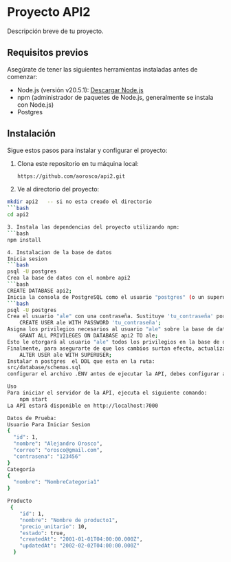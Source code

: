 
# Proyecto API2

Descripción breve de tu proyecto.

## Requisitos previos

Asegúrate de tener las siguientes herramientas instaladas antes de comenzar:

- Node.js (versión v20.5.1): [Descargar Node.js](https://nodejs.org/)
- npm (administrador de paquetes de Node.js, generalmente se instala con Node.js)
- Postgres

## Instalación

Sigue estos pasos para instalar y configurar el proyecto:

1. Clona este repositorio en tu máquina local:

   ```bash
   https://github.com/aorosco/api2.git

2. Ve al directorio del proyecto:

```bash
mkdir api2   -- si no esta creado el directorio
```bash
cd api2

3. Instala las dependencias del proyecto utilizando npm:
```bash
npm install

4. Instalacion de la base de datos
Inicia sesion
```bash
psql -U postgres
Crea la base de datos con el nombre api2
```bash
CREATE DATABASE api2;
Inicia la consola de PostgreSQL como el usuario "postgres" (o un superusuario que tenga permisos de administración). Puedes hacerlo ejecutando:
```bash
psql -U postgres
Crea el usuario "ale" con una contraseña. Sustituye 'tu_contraseña' por la contraseña que deseas asignar al usuario:
    CREATE USER ale WITH PASSWORD 'tu_contraseña';
Asigna los privilegios necesarios al usuario "ale" sobre la base de datos "api2". Por ejemplo, para darle acceso total a la base de datos, puedes ejecutar:
    GRANT ALL PRIVILEGES ON DATABASE api2 TO ale;
Esto le otorgará al usuario "ale" todos los privilegios en la base de datos "api2".
Finalmente, para asegurarte de que los cambios surtan efecto, actualiza los privilegios:
    ALTER USER ale WITH SUPERUSER;
Instalar n postgres  el DDL que esta en la ruta:
src/database/schemas.sql
configurar el archivo .ENV antes de ejecutar la API, debes configurar algunas variables de entorno y ajustar la configuración según sea necesario.

Uso
Para iniciar el servidor de la API, ejecuta el siguiente comando:
    npm start
La API estará disponible en http://localhost:7000

Datos de Prueba:
Usuario Para Iniciar Sesion
{
  "id": 1,
  "nombre": "Alejandro Orosco",
  "correo": "orosco@gmail.com",
  "contrasena": "123456"
}
Categoría
{
  "nombre": "NombreCategoria1"
}

Producto
 {
    "id": 1,
    "nombre": "Nombre de producto1",
    "precio_unitario": 10,
    "estado": true,
    "createdAt": "2001-01-01T04:00:00.000Z",
    "updatedAt": "2002-02-02T04:00:00.000Z"
  }


